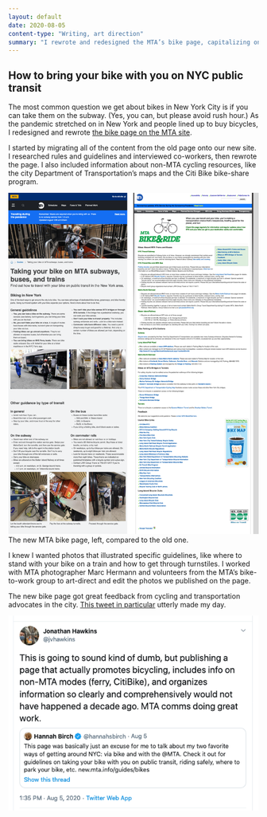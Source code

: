 ```yaml
---
layout: default
date: 2020-08-05
content-type: "Writing, art direction"
summary: "I rewrote and redesigned the MTA’s bike page, capitalizing on the surge of biking in the city during the COVID-19 pandemic."
---
```


## How to bring your bike with you on NYC public transit

The most common question we get about bikes in New York City is if you can take them on the subway. (Yes, you can, but please avoid rush hour.) As the pandemic stretched on in New York and people lined up to buy bicycles, I redesigned and rewrote [the bike page on the MTA site](https://new.mta.info/guides/bikes). 

I started by migrating all of the content from the old page onto our new site. I researched rules and guidelines and interviewed co-workers, then rewrote the page. I also included information about non-MTA cycling resources, like the city Department of Transportation’s maps and the Citi Bike bike-share program. 

<img src="/assets/img/20200805-mta-bike-page-before-after-composite.png" alt="Two screenshots side-by-side, showing a web page with large photos and organized text, compared to an outdated-looking page that’s mostly text."/>
<figcaption>The new MTA bike page, left, compared to the old one.</figcaption>

I knew I wanted photos that illustrated specific guidelines, like where to stand with your bike on a train and how to get through turnstiles. I worked with MTA photographer Marc Hermann and volunteers from the MTA’s bike-to-work group to art-direct and edit the photos we published on the page.

The new bike page got great feedback from cycling and transportation advocates in the city. [This tweet in particular](https://twitter.com/jvhawkins/status/1291065197856202753) utterly made my day.

<img src="/assets/img/20200805-mta-bike-page-tweet.png" alt="A screenshot of a tweet reading, ‘This is going to sound kind of dumb, but publishing a page that actually promotes bicycling, includes info on non-MTA modes (ferry, CitiBike), and organizes information so clearly and comprehensively would not have happened a decade ago. MTA comms doing great work.’"/>
